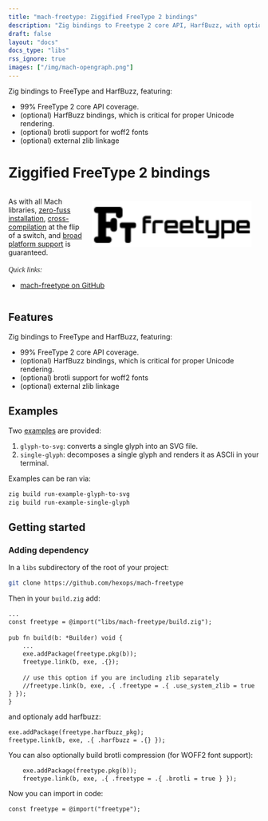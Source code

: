 ```yaml
---
title: "mach-freetype: Ziggified FreeType 2 bindings"
description: "Zig bindings to Freetype 2 core API, HarfBuzz, with optional brotli/woff2 support."
draft: false
layout: "docs"
docs_type: "libs"
rss_ignore: true
images: ["/img/mach-opengraph.png"]
---
```


Zig bindings to FreeType and HarfBuzz, featuring:

* 99% FreeType 2 core API coverage.
* (optional) HarfBuzz bindings, which is critical for proper Unicode rendering.
* (optional) brotli support for woff2 fonts
* (optional) external zlib linkage


# Ziggified FreeType 2 bindings

<div style="margin-top: 2rem;">
    <a href="https://github.com/hexops/mach-freetype" class="img-link" style="float: right; padding-left: 1rem;">
        <picture>
            <source media="(prefers-color-scheme: dark)" srcset="/assets/mach/freetype-dark.svg">
            <img alt="mach-freetype" src="/assets/mach/freetype-light.svg" style="width: 20rem; margin-right: 1rem; margin-top: 0.5rem;">
        </picture>
    </a>
    As with all Mach libraries, <a href="../../about/goals#zero-fuss-installation">zero-fuss installation</a>, <a href="../../about/goals#seamless-cross-compilation">cross-compilation</a> at the flip of a switch, and <a href="../../about/goals#platform-support">broad platform support</a> is guaranteed.
    <br/>
    <br/>
    <span style="font-family: Orbitron;"><em>Quick links:</em></span>
    <br/>
    <ul style="display: inline-block;">
        <li><a href="https://github.com/hexops/mach-freetype">mach-freetype on GitHub</a></li>
    </ul>
</div>

## Features

Zig bindings to FreeType and HarfBuzz, featuring:

* 99% FreeType 2 core API coverage.
* (optional) HarfBuzz bindings, which is critical for proper Unicode rendering.
* (optional) brotli support for woff2 fonts
* (optional) external zlib linkage

## Examples

Two [examples](https://github.com/hexops/mach-freetype/tree/main/examples) are provided:

1. `glyph-to-svg`: converts a single glyph into an SVG file.
2. `single-glyph`: decomposes a single glyph and renders it as ASCIi in your terminal.

Examples can be ran via:

```sh
zig build run-example-glyph-to-svg
zig build run-example-single-glyph
```

## Getting started

### Adding dependency

In a `libs` subdirectory of the root of your project:

```sh
git clone https://github.com/hexops/mach-freetype
```

Then in your `build.zig` add:

```zig
...
const freetype = @import("libs/mach-freetype/build.zig");

pub fn build(b: *Builder) void {
    ...
    exe.addPackage(freetype.pkg(b));
    freetype.link(b, exe, .{});

    // use this option if you are including zlib separately
    //freetype.link(b, exe, .{ .freetype = .{ .use_system_zlib = true } });
}
```

and optionaly add harfbuzz:

```zig
exe.addPackage(freetype.harfbuzz_pkg);
freetype.link(b, exe, .{ .harfbuzz = .{} });
```

You can also optionally build brotli compression (for WOFF2 font support):

```zig
    exe.addPackage(freetype.pkg(b));
    freetype.link(b, exe, .{ .freetype = .{ .brotli = true } });
```

Now you can import in code:

```zig
const freetype = @import("freetype");
```

